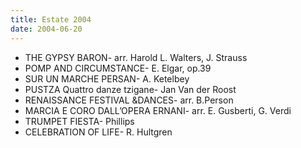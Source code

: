 ```yaml
---
title: Estate 2004
date: 2004-06-20
---
```

  * THE GYPSY BARON- arr. Harold L. Walters, J. Strauss
  * POMP AND CIRCUMSTANCE- E. Elgar, op.39
  * SUR UN MARCHE PERSAN- A. Ketelbey
  * PUSTZA Quattro danze tzigane- Jan Van der Roost
  * RENAISSANCE FESTIVAL &DANCES- arr. B.Person
  * MARCIA E CORO DALL&#8217;OPERA ERNANI- arr. E. Gusberti, G. Verdi
  * TRUMPET FIESTA- Phillips
  * CELEBRATION OF LIFE- R. Hultgren